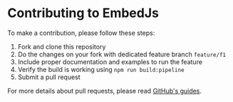 # Contributing to EmbedJs

To make a contribution, please follow these steps:

1. Fork and clone this repository
2. Do the changes on your fork with dedicated feature branch `feature/f1`
3. Include proper documentation and examples to run the feature
4. Verify the build is working using `npm run build:pipeline`
5. Submit a pull request

For more details about pull requests, please read [GitHub's guides](https://docs.github.com/en/pull-requests/collaborating-with-pull-requests/proposing-changes-to-your-work-with-pull-requests/creating-a-pull-request).
